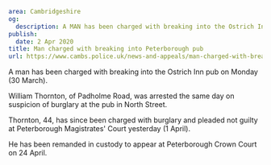 ```yaml
area: Cambridgeshire
og:
  description: A MAN has been charged with breaking into the Ostrich Inn pub on Monday (30 March).
publish:
  date: 2 Apr 2020
title: Man charged with breaking into Peterborough pub
url: https://www.cambs.police.uk/news-and-appeals/man-charged-with-breaking-into-peterborough-pub
```

A man has been charged with breaking into the Ostrich Inn pub on Monday (30 March).

William Thornton, of Padholme Road, was arrested the same day on suspicion of burglary at the pub in North Street.

Thornton, 44, has since been charged with burglary and pleaded not guilty at Peterborough Magistrates' Court yesterday (1 April).

He has been remanded in custody to appear at Peterborough Crown Court on 24 April.
